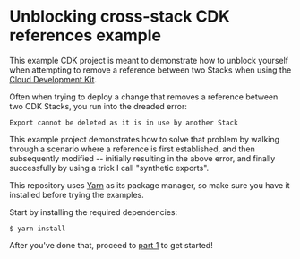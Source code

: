 # Unblocking cross-stack CDK references example

This example CDK project is meant to demonstrate how to unblock yourself when attempting
to remove a reference between two Stacks when using the
[Cloud Development Kit](https://github.com/aws/aws-cdk).

Often when trying to deploy a change that removes a reference between two CDK Stacks,
you run into the dreaded error:

```
Export cannot be deleted as it is in use by another Stack
```

This example project demonstrates how to solve that problem by walking through a scenario where a reference is first established,
and then subsequently modified --
initially resulting in the above error,
and finally successfully by using a trick I call "synthetic exports".

This repository uses [Yarn](https://classic.yarnpkg.com) as its package manager,
so make sure you have it installed before trying the examples.

Start by installing the required dependencies:

```shell script
$ yarn install
```

After you've done that, proceed to [part 1](01-setup) to get started!
